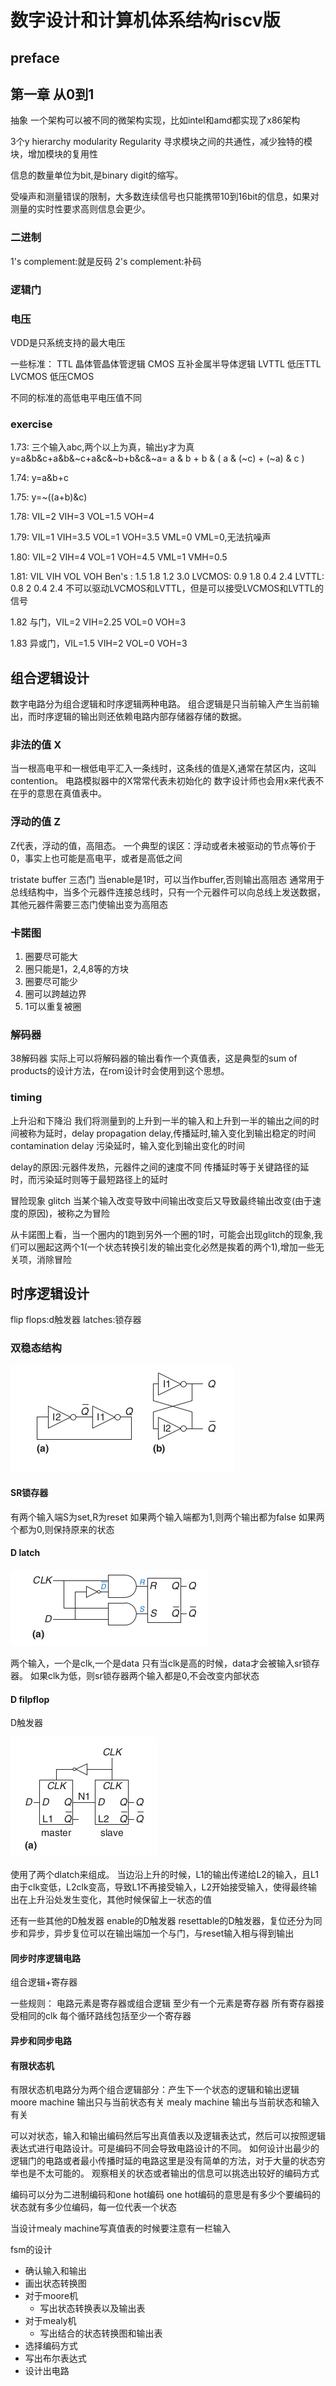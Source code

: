# 数字设计和计算机体系结构riscv版
## preface
## 第一章 从0到1
抽象
一个架构可以被不同的微架构实现，比如intel和amd都实现了x86架构

3个y
hierarchy
modularity
Regularity 寻求模块之间的共通性，减少独特的模块，增加模块的复用性

信息的数量单位为bit,是binary digit的缩写。

受噪声和测量错误的限制，大多数连续信号也只能携带10到16bit的信息，如果对测量的实时性要求高则信息会更少。

### 二进制

1's complement:就是反码
2's complement:补码

### 逻辑门

### 电压

VDD是只系统支持的最大电压

一些标准：
TTL 晶体管晶体管逻辑
CMOS 互补金属半导体逻辑
LVTTL 低压TTL
LVCMOS 低压CMOS

不同的标准的高低电平电压值不同


### exercise 
1.73: 三个输入abc,两个以上为真，输出y才为真
y=a&b&c+a&b&~c+a&c&~b+b&c&~a= a & b + b & ( a & (~c) + (~a) & c )

1.74: y=a&b+c 

1.75: y=~((a+b)&c)

1.78: VIL=2 VIH=3 VOL=1.5 VOH=4

1.79: VIL=1 VIH=3.5 VOL=1 VOH=3.5 VML=0 VML=0,无法抗噪声

1.80: VIL=2 VIH=4 VOL=1 VOH=4.5 VML=1 VMH=0.5 

1.81:     VIL     VIH    VOL    VOH
Ben's :   1.5     1.8    1.2     3.0 
LVCMOS:   0.9     1.8    0.4    2.4
LVTTL:    0.8      2     0.4    2.4 
不可以驱动LVCMOS和LVTTL，但是可以接受LVCMOS和LVTTL的信号

1.82
与门，VIL=2 VIH=2.25 VOL=0 VOH=3

1.83
异或门，VIL=1.5 VIH=2 VOL=0 VOH=3

## 组合逻辑设计 
数字电路分为组合逻辑和时序逻辑两种电路。
组合逻辑是只当前输入产生当前输出，而时序逻辑的输出则还依赖电路内部存储器存储的数据。

### 非法的值 X
当一根高电平和一根低电平汇入一条线时，这条线的值是X,通常在禁区内，这叫contention。
电路模拟器中的X常常代表未初始化的
数字设计师也会用x来代表不在乎的意思在真值表中。

### 浮动的值 Z
Z代表，浮动的值，高阻态。
一个典型的误区：浮动或者未被驱动的节点等价于0，事实上也可能是高电平，或者是高低之间

tristate buffer 三态门
当enable是1时，可以当作buffer,否则输出高阻态
通常用于总线结构中，当多个元器件连接总线时，只有一个元器件可以向总线上发送数据，其他元器件需要三态门使输出变为高阻态

### 卡諾图
1. 圈要尽可能大
2. 圈只能是1，2,4,8等的方块
3. 圈要尽可能少
4. 圈可以跨越边界
5. 1可以重复被圈

### 解码器
38解码器
实际上可以将解码器的输出看作一个真值表，这是典型的sum of products的设计方法，在rom设计时会使用到这个思想。

### timing
上升沿和下降沿
我们将测量到的上升到一半的输入和上升到一半的输出之间的时间被称为延时，delay
propagation delay,传播延时,输入变化到输出稳定的时间
contamination delay 污染延时，输入变化到输出变化的时间

delay的原因:元器件发热，元器件之间的速度不同
传播延时等于关键路径的延时，而污染延时则等于最短路径上的延时

冒险现象 glitch 当某个输入改变导致中间输出改变后又导致最终输出改变(由于速度的原因)，被称之为冒险

从卡諾图上看，当一个圈内的1跑到另外一个圈的1时，可能会出现glitch的现象,我们可以圈起这两个1(一个状态转换引发的输出变化必然是挨着的两个1),增加一些无关项，消除冒险


## 时序逻辑设计

flip flops:d触发器
latches:锁存器

### 双稳态结构


![](./img/bistable.png)

#### SR锁存器

有两个输入端S为set,R为reset
如果两个输入端都为1,则两个输出都为false
如果两个都为0,则保持原来的状态

#### D latch
![](./img/dlatch.png)

两个输入，一个是clk,一个是data
只有当clk是高的时候，data才会被输入sr锁存器。
如果clk为低，则sr锁存器两个输入都是0,不会改变内部状态

#### D filpflop
D触发器

![](img/dflipflop.png)

使用了两个dlatch来组成。
当边沿上升的时候，L1的输出传递给L2的输入，且L1由于clk变低，L2clk变高，导致L1不再接受输入，L2开始接受输入，使得最终输出在上升沿处发生变化，其他时候保留上一状态的值

还有一些其他的D触发器
enable的D触发器
resettable的D触发器，复位还分为同步和异步，异步复位可以在输出端加一个与门，与reset输入相与得到输出

#### 同步时序逻辑电路
组合逻辑+寄存器

一些规则：
电路元素是寄存器或组合逻辑
至少有一个元素是寄存器
所有寄存器接受相同的clk
每个循环路线包括至少一个寄存器

#### 异步和同步电路
#### 有限状态机
有限状态机电路分为两个组合逻辑部分：产生下一个状态的逻辑和输出逻辑
moore machine 输出只与当前状态有关
mealy machine 输出与当前状态和输入有关


可以对状态，输入和输出编码然后写出真值表以及逻辑表达式，然后可以按照逻辑表达式进行电路设计。可是编码不同会导致电路设计的不同。
如何设计出最少的逻辑门的电路或者最小传播时延的电路这里是没有简单的方法，对于大量的状态穷举也是不太可能的。
观察相关的状态或者输出的信息可以挑选出较好的编码方式

编码可以分为二进制编码和one hot编码
one hot编码的意思是有多少个要编码的状态就有多少位编码，每一位代表一个状态

当设计mealy machine写真值表的时候要注意有一栏输入

fsm的设计
- 确认输入和输出
- 画出状态转换图
- 对于moore机
  - 写出状态转换表以及输出表
- 对于mealy机
  - 写出结合的状态转换图和输出表
- 选择编码方式
- 写出布尔表达式
- 设计出电路

